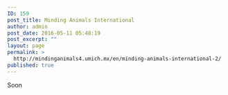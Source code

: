 ```yaml
---
ID: 159
post_title: Minding Animals International
author: admin
post_date: 2016-05-11 05:48:19
post_excerpt: ""
layout: page
permalink: >
  http://mindinganimals4.umich.mx/en/minding-animals-international-2/
published: true
---
```

Soon
